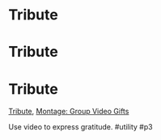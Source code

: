 # Tribute	
# Tribute	
# Tribute	
[Tribute](https://www.tribute.co), [Montage: Group Video Gifts](https://getmontage.co)

Use video to express gratitude. #utility #p3

<!-- {BearID:06863724-B89D-4675-BD89-962CAE560028-1567-000012EC7F0BA088} -->
